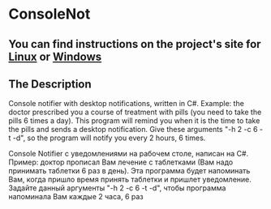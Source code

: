 # ConsoleNot
## You can find instructions on the project's site for [Linux](http://consolenot.ru/Home/About#linux) or [Windows](http://consolenot.ru/Home/About#windows)
## The Description
Console notifier with desktop notifications, written in C#.
Example: the doctor prescribed you a course of treatment with pills (you need to take
the pills 6 times a day).
This program will remind you when it is the time to take the pills and sends a
desktop notification. Give these arguments &quot;-h 2 -c 6 -t -d&quot;, so the program will notify you every 2 hours,
6 times.

Console Notifier с уведомлениями на рабочем столе, написан на C#.
Пример: доктор прописал Вам лечение с таблетками (Вам надо принимать таблетки 6 раз в день).
Эта программа будет напоминать Вам, когда пришло время принять таблетки и пришлет уведомление. Задайте данный аргументы &quot;-h 2 -c 6 -t -d&quot;, чтобы программа напоминала Вам каждые 2 часа, 6 раз
